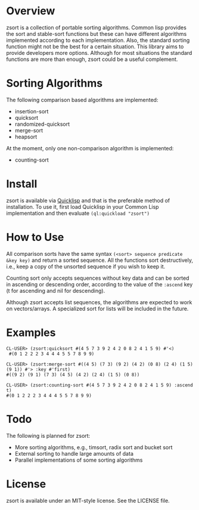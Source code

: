 # Overview
  
zsort is a collection of portable sorting algorithms. Common lisp provides the sort and stable-sort functions but these can have different algorithms implemented according to each implementation. Also, the standard sorting function might not be the best for a certain situation. This library aims to provide developers more options. Although for most situations the standard functions are more than enough, zsort could be a useful complement. 


# Sorting Algorithms

The following comparison based algorithms are implemented:

+ insertion-sort
+ quicksort 
+ randomized-quicksort
+ merge-sort
+ heapsort

At the moment, only one non-comparison algorithm is implemented:

+ counting-sort


# Install

zsort is available via [Quicklisp](http://www.quicklisp.org) and that is the preferable method of installation. To use it, first load Quicklisp in your Common Lisp implementation and then evaluate `(ql:quickload "zsort")`


# How to Use

All comparison sorts have the same syntax `(<sort> sequence predicate &key key)` and return a sorted sequence. All the functions sort destructively, i.e., keep a copy of the unsorted sequence if you wish to keep it. 

Counting sort only accepts sequences without key data and can be sorted in ascending or descending order, according to the value of the `:ascend` key (t for ascending and nil for descending). 

Although zsort accepts list sequences, the algorithms are expected to work on vectors/arrays. A specialized sort for lists will be included in the future.


# Examples

    CL-USER> (zsort:quicksort #(4 5 7 3 9 2 4 2 0 8 2 4 1 5 9) #'<)
     #(0 1 2 2 2 3 4 4 4 5 5 7 8 9 9)

    CL-USER> (zsort:merge-sort #((4 5) (7 3) (9 2) (4 2) (0 8) (2 4) (1 5) (9 1)) #'> :key #'first)
    #((9 2) (9 1) (7 3) (4 5) (4 2) (2 4) (1 5) (0 8))

    CL-USER> (zsort:counting-sort #(4 5 7 3 9 2 4 2 0 8 2 4 1 5 9) :ascend t)
    #(0 1 2 2 2 3 4 4 4 5 5 7 8 9 9)


# Todo

The following is planned for zsort:

+ More sorting algorithms, e.g., timsort, radix sort and bucket sort
+ External sorting to handle large amounts of data
+ Parallel implementations of some sorting algorithms


# License

zsort is available under an MIT-style license. See the LICENSE file.